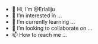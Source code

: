 - 👋 Hi, I’m @Erlaliju
- 👀 I’m interested in ...
- 🌱 I’m currently learning ...
- 💞️ I’m looking to collaborate on ...
- 📫 How to reach me ...

<!---
Erlaliju/Erlaliju is a ✨ special ✨ repository because its `README.md` (this file) appears on your GitHub profile.
You can click the Preview link to take a look at your changes.
--->
